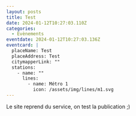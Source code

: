```yaml
---
layout: posts
title: Test
date: 2024-01-12T10:27:03.110Z
categories:
  - Evènements
eventdate: 2024-01-12T10:27:03.136Z
eventcard: |
  placeName: Test
  placeAddress: Test
  citymapperLink: ""
  stations:
    - name: ""
      lines:
        - name: Métro 1
          icon: /assets/img/lines/m1.svg
---
```

Le site reprend du﻿ service, on test la publication ;)